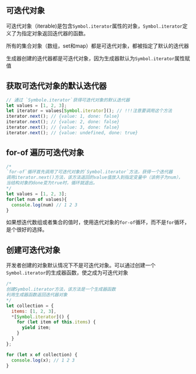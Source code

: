 
## 可迭代对象
可迭代对象（iterable)是包含`Symbol.iterator`属性的对象，`Symbol.iterator`定义了为指定对象返回迭代器的函数。

所有的集合对象（数组，set和map）都是可迭代对象，都被指定了默认的迭代器

生成器创建的迭代器都是可迭代对象，因为生成器默认为`Symbol.iterator`属性赋值

## 获取可迭代对象的默认迭代器
```js
// 通过 `Symbole.iterator`获得可迭代对象的默认迭代器
let values = [1, 2, 3];
let iterator = values[Symbol.iterator](); // !!!注意要调用这个方法
iterator.next(); // {value: 1, done: false}
iterator.next(); // {value: 2, done: false}
iterator.next(); // {value: 3, done: false}
iterator.next(); // {value: undefined, done: true}
```

## for-of 遍历可迭代对象
```js
/*
`for-of`循环首先调用了可迭代对象的`Symbol.iterator`方法，获得一个迭代器
调用iterator.next()方法，该方法返回的value值放入到指定变量中（该例子为num），
当结构对象的done变为true时，循环就退出。
*/
let values = [1, 2, 3];
for(let num of values){
  console.log(num) // 1 2 3
}
```
如果想迭代数组或者集合的值时，使用迭代对象的`for-of`循环，而不是`for`循环，是个很好的选择。


## 创建可迭代对象
开发者创建的对象默认情况下不是可迭代对象。可以通过创建一个`Symbol.iterator`的生成器函数，使之成为可迭代对象

```js
/*
创建Symbol.iterator方法，该方法是一个生成器函数
利用生成器函数返回迭代器对象
*/
let collection = {
  items: [1, 2, 3],
  *[Symbol.iterator]() {
    for (let item of this.items) {
      yield item;
    }
  }
};

for (let x of collection) {
  console.log(x); // 1 2 3
}

```

